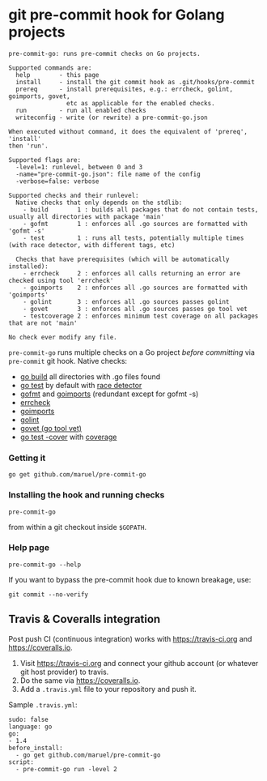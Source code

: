 git pre-commit hook for Golang projects
=======================================

    pre-commit-go: runs pre-commit checks on Go projects.

    Supported commands are:
      help        - this page
      install     - install the git commit hook as .git/hooks/pre-commit
      prereq      - install prerequisites, e.g.: errcheck, golint, goimports, govet,
                    etc as applicable for the enabled checks.
      run         - run all enabled checks
      writeconfig - write (or rewrite) a pre-commit-go.json

    When executed without command, it does the equivalent of 'prereq', 'install'
    then 'run'.

    Supported flags are:
      -level=1: runlevel, between 0 and 3
      -name="pre-commit-go.json": file name of the config
      -verbose=false: verbose

    Supported checks and their runlevel:
      Native checks that only depends on the stdlib:
        - build        1 : builds all packages that do not contain tests, usually all directories with package 'main'
        - gofmt        1 : enforces all .go sources are formatted with 'gofmt -s'
        - test         1 : runs all tests, potentially multiple times (with race detector, with different tags, etc)

      Checks that have prerequisites (which will be automatically installed):
        - errcheck     2 : enforces all calls returning an error are checked using tool 'errcheck'
        - goimports    2 : enforces all .go sources are formatted with 'goimports'
        - golint       3 : enforces all .go sources passes golint
        - govet        3 : enforces all .go sources passes go tool vet
        - testcoverage 2 : enforces minimum test coverage on all packages that are not 'main'

    No check ever modify any file.

`pre-commit-go` runs multiple checks on a Go project *before committing* via
`pre-commit` git hook. Native checks:

  * [go build](https://golang.org/pkg/go/build/) all directories with .go files found
  * [go test](https://golang.org/pkg/testing/) by default with [race detector](https://blog.golang.org/race-detector)
  * [gofmt](https://golang.org/cmd/gofmt/) and [goimports](https://godoc.org/code.google.com/p/go.tools/cmd/goimports) (redundant except for gofmt -s)
  * [errcheck](https://github.com/kisielk/errcheck)
  * [goimports](https://golang.org/x/tools/cmd/goimports)
  * [golint](https://github.com/golang/lint)
  * [govet (go tool vet)](https://golang.org/x/tools/cmd/vet)
  * [go test -cover](https://golang.org/pkg/testing/) with [coverage](https://blog.golang.org/cover)


### Getting it

    go get github.com/maruel/pre-commit-go


### Installing the hook and running checks

    pre-commit-go

from within a git checkout inside `$GOPATH`.


### Help page

    pre-commit-go --help

If you want to bypass the pre-commit hook due to known breakage, use:

    git commit --no-verify


Travis & Coveralls integration
---------------------------------

Post push CI (continuous integration) works with https://travis-ci.org and
https://coveralls.io.

   1. Visit https://travis-ci.org and connect your github account (or whatever
      git host provider) to travis.
   2. Do the same via https://coveralls.io.
   3. Add a `.travis.yml` file to your repository and push it.

Sample `.travis.yml`:

    sudo: false
    language: go
    go:
    - 1.4
    before_install:
      - go get github.com/maruel/pre-commit-go
    script:
      - pre-commit-go run -level 2
